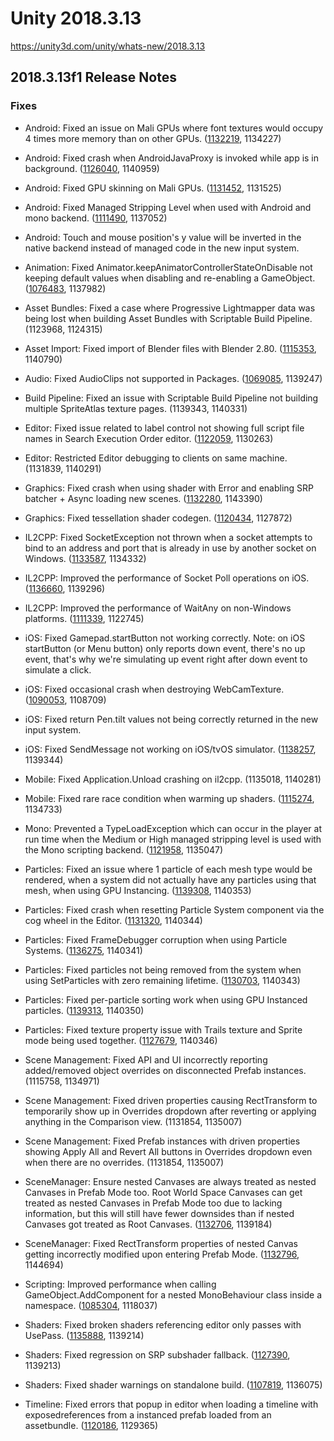 # Unity 2018.3.13
https://unity3d.com/unity/whats-new/2018.3.13

## 2018.3.13f1 Release Notes


### Fixes
<ul>
<li><p>Android: Fixed an issue on Mali GPUs where font textures would occupy 4 times more memory than on other GPUs. (<a href="https://issuetracker.unity3d.com/issues/alpha8-textures-takes-up-up-to-4-times-the-space-when-running-gles3-on-mali-gpus">1132219</a>, 1134227)</p></li>
<li><p>Android: Fixed crash when AndroidJavaProxy is invoked while app is in background. (<a href="https://issuetracker.unity3d.com/issues/android-app-crashes-when-invoking-java-proxy-while-the-app-is-in-the-background">1126040</a>, 1140959)</p></li>
<li><p>Android: Fixed GPU skinning on Mali GPUs. (<a href="https://issuetracker.unity3d.com/issues/android-gles3-skinned-mesh-with-custom-material-is-rendered-glitchy-on-newer-mali-devices-and-gpu-skinning-enabled">1131452</a>, 1131525)</p></li>
<li><p>Android: Fixed Managed Stripping Level when used with Android and mono backend. (<a href="https://issuetracker.unity3d.com/issues/android-build-crashes-on-the-device-with-dot-net-4-dot-x-equivalent-scripting-version-when-stripping-level-set-to-low-slash-medium-slash-high">1111490</a>, 1137052)</p></li>
<li><p>Android: Touch and mouse position's y value will be inverted in the native backend instead of managed code in the new input system.</p></li>
<li><p>Animation: Fixed Animator.keepAnimatorControllerStateOnDisable not keeping default values when disabling and re-enabling a GameObject. (<a href="https://issuetracker.unity3d.com/issues/animator-dot-keepanimatorcontrollerstateondisable-doesnt-keep-default-values-when-disabling-and-re-enabling-a-gameobject">1076483</a>, 1137982)</p></li>
<li><p>Asset Bundles: Fixed a case where Progressive Lightmapper data was being lost when building Asset Bundles with Scriptable Build Pipeline. (1123968, 1124315)</p></li>
<li><p>Asset Import: Fixed import of Blender files with Blender 2.80. (<a href="https://issuetracker.unity3d.com/issues/blender-2-dot-8-files-not-compatible-with-unity">1115353</a>, 1140790)</p></li>
<li><p>Audio: Fixed AudioClips not supported in Packages. (<a href="https://issuetracker.unity3d.com/issues/internal-error-from-fmod-sub-system-is-thrown-when-trying-to-import-audio-from-a-custom-package">1069085</a>, 1139247)</p></li>
<li><p>Build Pipeline: Fixed an issue with Scriptable Build Pipeline not building multiple SpriteAtlas texture pages. (1139343, 1140331)</p></li>
<li><p>Editor: Fixed issue related to label control not showing full script file names in Search Execution Order editor. (<a href="https://issuetracker.unity3d.com/issues/script-execution-order-dialog-doesnt-show-complete-class-names-for-long-class-names">1122059</a>, 1130263)</p></li>
<li><p>Editor: Restricted Editor debugging to clients on same machine. (1131839, 1140291)</p></li>
<li><p>Graphics: Fixed crash when using shader with Error and enabling SRP batcher + Async loading new scenes. (<a href="https://issuetracker.unity3d.com/issues/srp-batcher-crash-when-using-shader-with-error-and-enabling-srp-batcher-plus-async-loading-new-scenes">1132280</a>, 1143390)</p></li>
<li><p>Graphics: Fixed tessellation shader codegen. (<a href="https://issuetracker.unity3d.com/issues/metal-shader-doesnt-work-in-standalone-build-with-metal-graphics-api">1120434</a>, 1127872)</p></li>
<li><p>IL2CPP: Fixed SocketException not thrown when a socket attempts to bind to an address and port that is already in use by another socket on Windows. (<a href="https://issuetracker.unity3d.com/issues/windows-il2cpp-standalone-player-does-not-throw-an-error-when-initializing-multiple-tcplisteners-with-the-same-port-number">1133587</a>, 1134332)</p></li>
<li><p>IL2CPP: Improved the performance of Socket Poll operations on iOS. (<a href="https://issuetracker.unity3d.com/issues/ios-il2cpp-regression-between-17-dot-4-16-and-18-dot-3-7-100-percent-cpu-usage-when-polling-a-socket">1136660</a>, 1139296)</p></li>
<li><p>IL2CPP: Improved the performance of WaitAny on non-Windows platforms. (<a href="https://issuetracker.unity3d.com/issues/il2cpp-system-dot-threading-dot-waithandle-dot-waitone-is-slower-compared-to-editor-or-mono-backend">1111339</a>, 1122745)</p></li>
<li><p>iOS: Fixed Gamepad.startButton not working correctly. Note: on iOS startButton (or Menu button) only reports down event, there's no up event, that's why we're simulating up event right after down event to simulate a click.</p></li>
<li><p>iOS: Fixed occasional crash when destroying WebCamTexture. (<a href="https://issuetracker.unity3d.com/issues/ios-loading-a-scene-after-calling-webcamtexture-dot-getpixels-causes-the-game-to-crash">1090053</a>, 1108709)</p></li>
<li><p>iOS: Fixed return Pen.tilt values not being correctly returned in the new input system.</p></li>
<li><p>iOS: Fixed SendMessage not working on iOS/tvOS simulator. (<a href="https://issuetracker.unity3d.com/issues/ios-unitysendmessage-is-not-working-on-simulator-when-trying-to-login-to-facebooksdk">1138257</a>, 1139344)</p></li>
<li><p>Mobile: Fixed Application.Unload crashing on il2cpp. (1135018, 1140281)</p></li>
<li><p>Mobile: Fixed rare race condition when warming up shaders. (<a href="https://issuetracker.unity3d.com/issues/ios-on-device-shader-compilation-hangs-~10-percent-of-the-time-on-the-specific-project">1115274</a>, 1134733)</p></li>
<li><p>Mono: Prevented a TypeLoadException which can occur in the player at run time when the Medium or High managed stripping level is used with the Mono scripting backend. (<a href="https://issuetracker.unity3d.com/issues/managed-code-stripping-results-in-typeloadexception-vtable-setup-of-type-buildlogger-failed">1121958</a>, 1135047)</p></li>
<li><p>Particles: Fixed an issue where 1 particle of each mesh type would be rendered, when a system did not actually have any particles using that mesh, when using GPU Instancing. (<a href="https://issuetracker.unity3d.com/issues/gpu-instancing-extra-mesh-particles-are-being-spawned-when-using-gpu-instancing">1139308</a>, 1140353)</p></li>
<li><p>Particles: Fixed crash when resetting Particle System component via the cog wheel in the Editor. (<a href="https://issuetracker.unity3d.com/issues/shuriken-editor-crashes-on-resetting-particle-system-properties-via-cogwheel">1131320</a>, 1140344)</p></li>
<li><p>Particles: Fixed FrameDebugger corruption when using Particle Systems. (<a href="https://issuetracker.unity3d.com/issues/frame-debugger-breaks-editor-windows-when-cycling-through-the-drawcalls-with-dynamic-batching-enabled">1136275</a>, 1140341)</p></li>
<li><p>Particles: Fixed particles not being removed from the system when using SetParticles with zero remaining lifetime. (<a href="https://issuetracker.unity3d.com/issues/particles-not-being-removed-from-array-when-remaininglifetime-equals-0-is-used">1130703</a>, 1140343)</p></li>
<li><p>Particles: Fixed per-particle sorting work when using GPU Instanced particles. (<a href="https://issuetracker.unity3d.com/issues/gpu-instancing-sort-mode-does-not-work-for-gpu-instanced-meshes">1139313</a>, 1140350)</p></li>
<li><p>Particles: Fixed texture property issue with Trails texture and Sprite mode being used together. (<a href="https://issuetracker.unity3d.com/issues/particle-system-trails-sprites-modifies-unexpectedly-when-texture-sheet-animation-is-enabled">1127679</a>, 1140346)</p></li>
<li><p>Scene Management: Fixed API and UI incorrectly reporting added/removed object overrides on disconnected Prefab instances. (1115758, 1134971)</p></li>
<li><p>Scene Management: Fixed driven properties causing RectTransform to temporarily show up in Overrides dropdown after reverting or applying anything in the Comparison view. (1131854, 1135007)</p></li>
<li><p>Scene Management: Fixed Prefab instances with driven properties showing Apply All and Revert All buttons in Overrides dropdown even when there are no overrides. (1131854, 1135007)</p></li>
<li><p>SceneManager: Ensure nested Canvases are always treated as nested Canvases in Prefab Mode too. Root World Space Canvases can get treated as nested Canvases in Prefab Mode too due to lacking information, but this will still have fewer downsides than if nested Canvases got treated as Root Canvases. (<a href="https://issuetracker.unity3d.com/issues/prefab-canvass-screen-space-overlay-mode-breaks-canvas-in-the-editor-while-working-fine-in-the-prefab-mode">1132706</a>, 1139184)</p></li>
<li><p>SceneManager: Fixed RectTransform properties of nested Canvas getting incorrectly modified upon entering Prefab Mode. (<a href="https://issuetracker.unity3d.com/issues/the-value-of-recttransform-of-a-nested-canvas-in-prefab-is-reset-after-modifying-and-exiting-in-prefab-mode">1132796</a>, 1144694)</p></li>
<li><p>Scripting: Improved performance when calling GameObject.AddComponent for a nested MonoBehaviour class inside a namespace. (<a href="https://issuetracker.unity3d.com/issues/gameobject-dot-addcomponent-performance-severely-degrades-in-execution-time-with-each-call-when-the-call-is-inside-a-namespace">1085304</a>, 1118037)</p></li>
<li><p>Shaders: Fixed broken shaders referencing editor only passes with UsePass. (<a href="https://issuetracker.unity3d.com/issues/shaders-referencing-meta-or-other-editor-only-passes-via-usepass-fail-on-standalone-build">1135888</a>, 1139214)</p></li>
<li><p>Shaders: Fixed regression on SRP subshader fallback. (<a href="https://issuetracker.unity3d.com/issues/regression-in-sub-shader-fallback">1127390</a>, 1139213)</p></li>
<li><p>Shaders: Fixed shader warnings on standalone build. (<a href="https://issuetracker.unity3d.com/issues/unity-outputs-a-warning-in-a-windows-64bit-standalone-player-when-using-built-in-shaders">1107819</a>, 1136075)</p></li>
<li><p>Timeline: Fixed errors that popup in editor when loading a timeline with exposedreferences from a instanced prefab loaded from an assetbundle. (<a href="https://issuetracker.unity3d.com/issues/assertion-when-accessing-playabledirector-component-of-a-gameobject-instantiated-from-an-asset-file">1120186</a>, 1129365)</p></li>
</ul>

